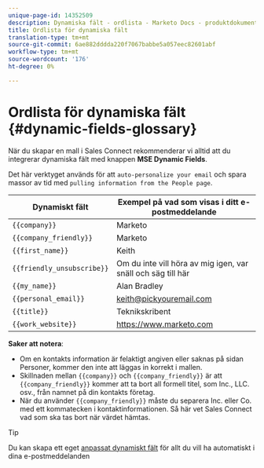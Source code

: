 ```yaml
---
unique-page-id: 14352509
description: Dynamiska fält - ordlista - Marketo Docs - produktdokumentation
title: Ordlista för dynamiska fält
translation-type: tm+mt
source-git-commit: 6ae882dddda220f7067babbe5a057eec82601abf
workflow-type: tm+mt
source-wordcount: '176'
ht-degree: 0%

---
```



# Ordlista för dynamiska fält {#dynamic-fields-glossary}

När du skapar en mall i Sales Connect rekommenderar vi alltid att du integrerar dynamiska fält med knappen **MSE Dynamic Fields**.

Det här verktyget används för att `auto-personalize your email` och spara massor av tid med `pulling information from the People page`.

| Dynamiskt fält | Exempel på vad som visas i ditt e-postmeddelande |
|---|---|
| `{{company}}` | Marketo |
| `{{company_friendly}}` | Marketo |
| `{{first_name}}` | Keith |
| `{{friendly_unsubscribe}}` | Om du inte vill höra av mig igen, var snäll och säg till här |
| `{{my_name}}` | Alan Bradley |
| `{{personal_email}}` | keith@pickyouremail.com |
| `{{title}}` | Teknikskribent |
| `{{work_website}}` | https://www.marketo.com |

**Saker att notera**:

* Om en kontakts information är felaktigt angiven eller saknas på sidan Personer, kommer den inte att läggas in korrekt i mallen.
* Skillnaden mellan `{{company}}` och `{{company_friendly}}` är att `{{company_friendly}}` kommer att ta bort all formell titel, som Inc., LLC. osv., från namnet på din kontakts företag.
* När du använder `{{company_friendly}}` måste du separera Inc. eller Co. med ett kommatecken i kontaktinformationen. Så här vet Sales Connect vad som ska tas bort när värdet hämtas.

>[!TIP]
>
>Du kan skapa ett eget [anpassat dynamiskt fält](/help/marketo/product-docs/marketo-sales-connect/templates/dynamic-fields/create-custom-dynamic-fields.md) för allt du vill ha automatiskt i dina e-postmeddelanden
